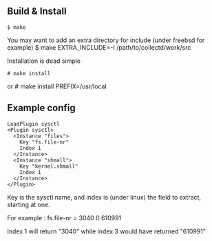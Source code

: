 ## Build & Install

    $ make

You may want to add an extra directory for include (under freebsd for example)
    $ make EXTRA_INCLUDE=-I /path/to/collectd/work/src

Installation is dead simple

    # make install
or
    # make install PREFIX=/usr/local

## Example config

    LoadPlugin sysctl
    <Plugin sysctl>
      <Instance "files">
        Key "fs.file-nr"
        Index 1
      </Instance>
      <Instance "shmall">
        Key "kernel.shmall"
        Index 1
      </Instance>
    </Plugin>

Key is the sysctl name, and index is (under linux) the field to extract, starting at one.

For example :
    fs.file-nr = 3040       0       610991

Index 1 will return "3040" while index 3 would have returned "610991"
